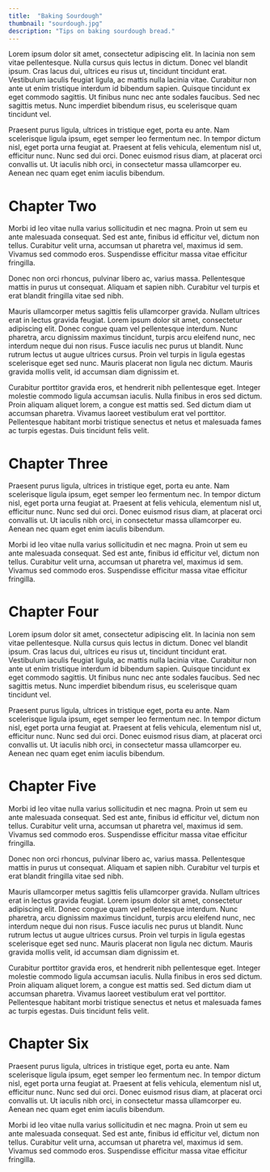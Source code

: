 ```yaml
---
title:  "Baking Sourdough"
thumbnail: "sourdough.jpg"
description: "Tips on baking sourdough bread."
---
```


Lorem ipsum dolor sit amet, consectetur adipiscing elit. In lacinia non sem vitae pellentesque. Nulla cursus quis lectus in dictum. Donec vel blandit ipsum. Cras lacus dui, ultrices eu risus ut, tincidunt tincidunt erat. Vestibulum iaculis feugiat ligula, ac mattis nulla lacinia vitae. Curabitur non ante ut enim tristique interdum id bibendum sapien. Quisque tincidunt ex eget commodo sagittis. Ut finibus nunc nec ante sodales faucibus. Sed nec sagittis metus. Nunc imperdiet bibendum risus, eu scelerisque quam tincidunt vel.

Praesent purus ligula, ultrices in tristique eget, porta eu ante. Nam scelerisque ligula ipsum, eget semper leo fermentum nec. In tempor dictum nisl, eget porta urna feugiat at. Praesent at felis vehicula, elementum nisl ut, efficitur nunc. Nunc sed dui orci. Donec euismod risus diam, at placerat orci convallis ut. Ut iaculis nibh orci, in consectetur massa ullamcorper eu. Aenean nec quam eget enim iaculis bibendum.

# Chapter Two

Morbi id leo vitae nulla varius sollicitudin et nec magna. Proin ut sem eu ante malesuada consequat. Sed est ante, finibus id efficitur vel, dictum non tellus. Curabitur velit urna, accumsan ut pharetra vel, maximus id sem. Vivamus sed commodo eros. Suspendisse efficitur massa vitae efficitur fringilla.

Donec non orci rhoncus, pulvinar libero ac, varius massa. Pellentesque mattis in purus ut consequat. Aliquam et sapien nibh. Curabitur vel turpis et erat blandit fringilla vitae sed nibh.

Mauris ullamcorper metus sagittis felis ullamcorper gravida. Nullam ultrices erat in lectus gravida feugiat. Lorem ipsum dolor sit amet, consectetur adipiscing elit. Donec congue quam vel pellentesque interdum. Nunc pharetra, arcu dignissim maximus tincidunt, turpis arcu eleifend nunc, nec interdum neque dui non risus. Fusce iaculis nec purus ut blandit. Nunc rutrum lectus ut augue ultrices cursus. Proin vel turpis in ligula egestas scelerisque eget sed nunc. Mauris placerat non ligula nec dictum. Mauris gravida mollis velit, id accumsan diam dignissim et.

Curabitur porttitor gravida eros, et hendrerit nibh pellentesque eget. Integer molestie commodo ligula accumsan iaculis. Nulla finibus in eros sed dictum. Proin aliquam aliquet lorem, a congue est mattis sed. Sed dictum diam ut accumsan pharetra. Vivamus laoreet vestibulum erat vel porttitor. Pellentesque habitant morbi tristique senectus et netus et malesuada fames ac turpis egestas. Duis tincidunt felis velit.

# Chapter Three

Praesent purus ligula, ultrices in tristique eget, porta eu ante. Nam scelerisque ligula ipsum, eget semper leo fermentum nec. In tempor dictum nisl, eget porta urna feugiat at. Praesent at felis vehicula, elementum nisl ut, efficitur nunc. Nunc sed dui orci. Donec euismod risus diam, at placerat orci convallis ut. Ut iaculis nibh orci, in consectetur massa ullamcorper eu. Aenean nec quam eget enim iaculis bibendum.

Morbi id leo vitae nulla varius sollicitudin et nec magna. Proin ut sem eu ante malesuada consequat. Sed est ante, finibus id efficitur vel, dictum non tellus. Curabitur velit urna, accumsan ut pharetra vel, maximus id sem. Vivamus sed commodo eros. Suspendisse efficitur massa vitae efficitur fringilla.

# Chapter Four

Lorem ipsum dolor sit amet, consectetur adipiscing elit. In lacinia non sem vitae pellentesque. Nulla cursus quis lectus in dictum. Donec vel blandit ipsum. Cras lacus dui, ultrices eu risus ut, tincidunt tincidunt erat. Vestibulum iaculis feugiat ligula, ac mattis nulla lacinia vitae. Curabitur non ante ut enim tristique interdum id bibendum sapien. Quisque tincidunt ex eget commodo sagittis. Ut finibus nunc nec ante sodales faucibus. Sed nec sagittis metus. Nunc imperdiet bibendum risus, eu scelerisque quam tincidunt vel.

Praesent purus ligula, ultrices in tristique eget, porta eu ante. Nam scelerisque ligula ipsum, eget semper leo fermentum nec. In tempor dictum nisl, eget porta urna feugiat at. Praesent at felis vehicula, elementum nisl ut, efficitur nunc. Nunc sed dui orci. Donec euismod risus diam, at placerat orci convallis ut. Ut iaculis nibh orci, in consectetur massa ullamcorper eu. Aenean nec quam eget enim iaculis bibendum.

# Chapter Five

Morbi id leo vitae nulla varius sollicitudin et nec magna. Proin ut sem eu ante malesuada consequat. Sed est ante, finibus id efficitur vel, dictum non tellus. Curabitur velit urna, accumsan ut pharetra vel, maximus id sem. Vivamus sed commodo eros. Suspendisse efficitur massa vitae efficitur fringilla.

Donec non orci rhoncus, pulvinar libero ac, varius massa. Pellentesque mattis in purus ut consequat. Aliquam et sapien nibh. Curabitur vel turpis et erat blandit fringilla vitae sed nibh.

Mauris ullamcorper metus sagittis felis ullamcorper gravida. Nullam ultrices erat in lectus gravida feugiat. Lorem ipsum dolor sit amet, consectetur adipiscing elit. Donec congue quam vel pellentesque interdum. Nunc pharetra, arcu dignissim maximus tincidunt, turpis arcu eleifend nunc, nec interdum neque dui non risus. Fusce iaculis nec purus ut blandit. Nunc rutrum lectus ut augue ultrices cursus. Proin vel turpis in ligula egestas scelerisque eget sed nunc. Mauris placerat non ligula nec dictum. Mauris gravida mollis velit, id accumsan diam dignissim et.

Curabitur porttitor gravida eros, et hendrerit nibh pellentesque eget. Integer molestie commodo ligula accumsan iaculis. Nulla finibus in eros sed dictum. Proin aliquam aliquet lorem, a congue est mattis sed. Sed dictum diam ut accumsan pharetra. Vivamus laoreet vestibulum erat vel porttitor. Pellentesque habitant morbi tristique senectus et netus et malesuada fames ac turpis egestas. Duis tincidunt felis velit.

# Chapter Six

Praesent purus ligula, ultrices in tristique eget, porta eu ante. Nam scelerisque ligula ipsum, eget semper leo fermentum nec. In tempor dictum nisl, eget porta urna feugiat at. Praesent at felis vehicula, elementum nisl ut, efficitur nunc. Nunc sed dui orci. Donec euismod risus diam, at placerat orci convallis ut. Ut iaculis nibh orci, in consectetur massa ullamcorper eu. Aenean nec quam eget enim iaculis bibendum.

Morbi id leo vitae nulla varius sollicitudin et nec magna. Proin ut sem eu ante malesuada consequat. Sed est ante, finibus id efficitur vel, dictum non tellus. Curabitur velit urna, accumsan ut pharetra vel, maximus id sem. Vivamus sed commodo eros. Suspendisse efficitur massa vitae efficitur fringilla.

